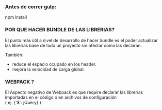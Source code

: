 
### Antes de correr gulp:
npm install


### POR QUE HACER BUNDLE DE LAS LIBRERIAS?

El punto más útil a nivel de desarrollo de hacer bundle es el poder actualizar las librerías base de todo un proyecto sin afectar como las declaran.

También:
+ reduce el espacio ocupado en los header.
+ mejora la velocidad de carga global.


### WEBPACK ?

El Aspecto negativo de Webpack es que require declarar las librerías importadas en el código o en archivos de configuración  
( ej. {'$': jQuery} )
